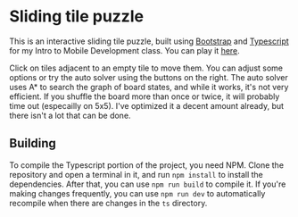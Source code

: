 # Sliding tile puzzle
This is an interactive sliding tile puzzle, built using [Bootstrap](https://getbootstrap.com/) and [Typescript](https://www.typescriptlang.org/) for my Intro to Mobile Development class. You can play it [here](https://dmarcuse.github.io/TilePuzzle/).

Click on tiles adjacent to an empty tile to move them. You can adjust some options or try the auto solver using the buttons on the right. The auto solver uses A* to search the graph of board states, and while it works, it's not very efficient. If you shuffle the board more than once or twice, it will probably time out (especailly on 5x5). I've optimized it a decent amount already, but there isn't a lot that can be done.

## Building
To compile the Typescript portion of the project, you need NPM. Clone the repository and open a terminal in it, and run `npm install` to install the dependencies. After that, you can use `npm run build` to compile it. If you're making changes frequently, you can use `npm run dev` to automatically recompile when there are changes in the `ts` directory.
